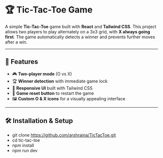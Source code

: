 # 🏆 Tic-Tac-Toe Game

A simple **Tic-Tac-Toe** game built with **React** and **Tailwind CSS**. This project allows two players to play alternately on a 3x3 grid, with **X always going first**. The game automatically detects a winner and prevents further moves after a win.

---

## 🚀 Features  

- 🎮 **Two-player mode** (O vs X)  
- 🏆 **Winner detection** with immediate game lock  
- 🎨 **Responsive UI** built with Tailwind CSS  
- 🔄 **Game reset button** to restart the game  
- 🖼️ **Custom O & X icons** for a visually appealing interface  

---

## 🛠️ Installation & Setup  

- git clone https://github.com/arshraina/TicTacToe.git
- cd tic-tac-toe
- npm install
- npm run dev
